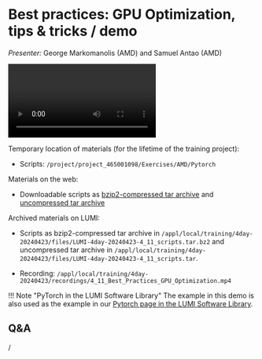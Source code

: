 # Best practices: GPU Optimization, tips & tricks / demo 

<!-- Cannot do in full italics as the ã is misplaced which is likely an mkdocs bug. -->
*Presenter:* George Markomanolis (AMD) and Samuel Antao (AMD)

<!--
Course materials will be provided during and after the course.
-->

<video src="https://462000265.lumidata.eu/4day-20240423/recordings/4_10_Best_Practices_GPU_Optimization.mp4" controls="controls">
</video>

Temporary location of materials (for the lifetime of the training project):

<!--
-   Slides: `/project/project_465001098/Slides/AMD/session-6-ToolsInActionPytorchExample-LUMI.pdf`
-->

-   Scripts: `/project/project_465001098/Exercises/AMD/Pytorch`

Materials on the web:

<!--
-   [Slides on the web](https://462000265.lumidata.eu/4day-20240423/files/LUMI-4day-20240423-4_11_Best_Practices_GPU_Optimization.pdf)
-->

-   Downloadable scripts as
    [bzip2-compressed tar archive](https://462000265.lumidata.eu/4day-20240423/files/LUMI-4day-20240423-4_11_scripts.tar.bz2) and 
    [uncompressed tar archive](https://462000265.lumidata.eu/4day-20240423/files/LUMI-4day-20240423-4_11_scripts.tar)

Archived materials on LUMI:

<!--
-   Slides: `/appl/local/training/4day-20240423/files/LUMI-4day-20240423-4_11_Best_Practices_GPU_Optimization.pdf`
-->

-   Scripts as
    bzip2-compressed tar archive in `/appl/local/training/4day-20240423/files/LUMI-4day-20240423-4_11_scripts.tar.bz2` and
    uncompressed tar archive in `/appl/local/training/4day-20240423/files/LUMI-4day-20240423-4_11_scripts.tar`.

-   Recording: `/appl/local/training/4day-20240423/recordings/4_11_Best_Practices_GPU_Optimization.mp4`

!!! Note "PyTorch in the LUMI Software Library" 
    The example in this demo is also used as the example in our
    [Pytorch page in the LUMI Software Library](https://lumi-supercomputer.github.io/LUMI-EasyBuild-docs/p/PyTorch/).


## Q&A

/
